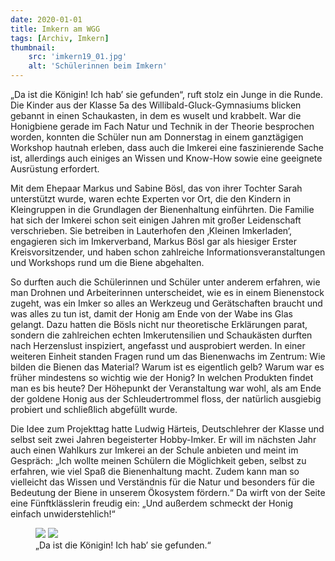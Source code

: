 ```yaml
---
date: 2020-01-01
title: Imkern am WGG
tags: [Archiv, Imkern]
thumbnail: 
    src: 'imkern19_01.jpg'
    alt: 'Schülerinnen beim Imkern' 
---
```



„Da ist die Königin! Ich hab’ sie gefunden“, ruft stolz ein Junge in die Runde. Die Kinder aus der Klasse 5a des Willibald-Gluck-Gymnasiums blicken gebannt in einen Schaukasten, in dem es wuselt und krabbelt. War die Honigbiene gerade im Fach Natur und Technik in der Theorie besprochen worden, konnten die Schüler nun am Donnerstag in einem ganztägigen Workshop hautnah erleben, dass auch die Imkerei eine faszinierende Sache ist, allerdings auch einiges an Wissen und Know-How sowie eine geeignete Ausrüstung erfordert.

Mit dem Ehepaar Markus und Sabine Bösl, das von ihrer Tochter Sarah unterstützt wurde, waren echte Experten vor Ort, die den Kindern in Kleingruppen in die Grundlagen der Bienenhaltung einführten. Die Familie hat sich der Imkerei schon seit einigen Jahren mit großer Leidenschaft verschrieben. Sie betreiben in Lauterhofen den ‚Kleinen Imkerladen‘, engagieren sich im Imkerverband, Markus Bösl gar als hiesiger Erster Kreisvorsitzender, und haben schon zahlreiche Informationsveranstaltungen und Workshops rund um die Biene abgehalten.

So durften auch die Schülerinnen und Schüler unter anderem erfahren, wie man Drohnen und Arbeiterinnen unterscheidet, wie es in einem Bienenstock zugeht, was ein Imker so alles an Werkzeug und Gerätschaften braucht und was alles zu tun ist, damit der Honig am Ende von der Wabe ins Glas gelangt. Dazu hatten die Bösls nicht nur theoretische Erklärungen parat, sondern die zahlreichen echten Imkerutensilien und Schaukästen durften nach Herzenslust inspiziert, angefasst und ausprobiert werden. In einer weiteren Einheit standen Fragen rund um das Bienenwachs im Zentrum: Wie bilden die Bienen das Material? Warum ist es eigentlich gelb? Warum war es früher mindestens so wichtig wie der Honig? In welchen Produkten findet man es bis heute? Der Höhepunkt der Veranstaltung war wohl, als am Ende der goldene Honig aus der Schleudertrommel floss, der natürlich ausgiebig probiert und schließlich abgefüllt wurde.

Die Idee zum Projekttag hatte Ludwig Härteis, Deutschlehrer der Klasse und selbst seit zwei Jahren begeisterter Hobby-Imker. Er will im nächsten Jahr auch einen Wahlkurs zur Imkerei an der Schule anbieten und meint im Gespräch: „Ich wollte meinen Schülern die Möglichkeit geben, selbst zu erfahren, wie viel Spaß die Bienenhaltung macht. Zudem kann man so vielleicht das Wissen und Verständnis für die Natur und besonders für die Bedeutung der Biene in unserem Ökosystem fördern.“ Da wirft von der Seite eine Fünftklässlerin freudig ein: „Und außerdem schmeckt der Honig einfach unwiderstehlich!“


<figure>
    <img src="/images/imkern19_02.jpg">
    <img src="/images/imkern19_03.jpg">
    <figcaption>
        „Da ist die Königin! Ich hab’ sie gefunden.“
    </figcaption>
</figure>